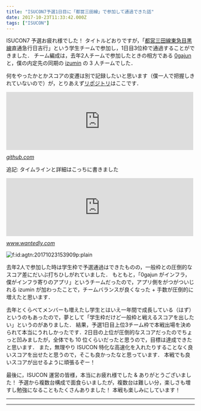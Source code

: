 ```yaml
---
title: "ISUCON7予選1日目に「都営三田線」で参加して通過できた話"
date: 2017-10-23T11:33:42.000Z
tags: ["ISUCON"]
---
```


<p>ISUCON7 予選お疲れ様でした！
タイトルどおりですが，「<a class="keyword" href="http://d.hatena.ne.jp/keyword/%C5%D4%B1%C4%BB%B0%C5%C4%C0%FE">都営三田線</a><a class="keyword" href="http://d.hatena.ne.jp/keyword/%C5%EC%B5%DE%CC%DC%B9%F5%C0%FE">東急目黒線</a>直通急行日吉行」という学生チームで参加し，1日目3位枠で通過することができました．
チーム編成は，去年2人チームで参加したときの相方である <a href="https://github.com/0gajun">0gajun</a> と，僕の内定先の同期の <a href="https://github.com/izumin5210">izumin</a> の 3 人チームでした．</p>

<p>何をやったかとかスコアの変遷は別で記録したいと思います（僕一人で把握しきれていないので）が，とりあえず<a class="keyword" href="http://d.hatena.ne.jp/keyword/%A5%EA%A5%DD%A5%B8%A5%C8%A5%EA">リポジトリ</a>はここです．</p>

<p><iframe src="https://hatenablog-parts.com/embed?url=https%3A%2F%2Fgithub.com%2Fagatan%2FISUCON7-qualify" title="agatan/isucon7-qualify" class="embed-card embed-webcard" scrolling="no" frameborder="0" style="display: block; width: 100%; height: 155px; max-width: 500px; margin: 10px 0px;"></iframe><cite class="hatena-citation"><a href="https://github.com/agatan/ISUCON7-qualify">github.com</a></cite></p>

<p>追記: タイムラインと詳細はこっちに書きました</p>

<p><iframe src="https://hatenablog-parts.com/embed?url=https%3A%2F%2Fwww.wantedly.com%2Fusers%2F17993775%2Fpost_articles%2F81190" title="ISUCON7予選に学生チームで参加して1日目3位枠で突破しました！" class="embed-card embed-webcard" scrolling="no" frameborder="0" style="display: block; width: 100%; height: 155px; max-width: 500px; margin: 10px 0px;"></iframe><cite class="hatena-citation"><a href="https://www.wantedly.com/users/17993775/post_articles/81190">www.wantedly.com</a></cite></p>

<p><span itemscope itemtype="http://schema.org/Photograph"><img src="https://cdn-ak.f.st-hatena.com/images/fotolife/a/agtn/20171023/20171023153909.png" alt="f:id:agtn:20171023153909p:plain" title="f:id:agtn:20171023153909p:plain" class="hatena-fotolife" itemprop="image"></span></p>

<p>去年2人で参加した時は学生枠で予選通過はできたものの，一般枠との圧倒的なスコア差にだいぶ打ちひしがれていました．
もともと，「0gajun がインフラ，僕がインフラ寄りのアプリ」というチームだったので，アプリ側をがつがついじれる izumin が加わったことで，チームバランスが良くなった + 手数が圧倒的に増えたと思います．</p>

<p>去年とくらべてメンバーも増えたし学生とはいえ一年間で成長している（はず）というのもあったので，夢として「学生枠だけど一般枠と戦えるスコアを出したい」というのがありました．
結果，予選1日目上位3チーム枠で本戦出場を決められて本当にうれしかったです．2日目の上位が圧倒的なスコアだったのでちょっと凹みましたが，全体でも 10 位くらいだったと思うので，目標は達成できたと思います．
また，無理やり ISUCON 特化な高速化を入れたりすることなく良いスコアを出せたと思うので，そこも良かったなと思っています．
本戦でも良いスコアが出せるように頑張るぞー！</p>

<p>最後に，ISUCON 運営の皆様，本当にお疲れ様でした &amp; ありがとうございました！
予選から複数台構成で面食らいましたが，複数台は難しい分，楽しさも増すし勉強になることもたくさんありました！
本戦も楽しみにしています！</p>

---

---
